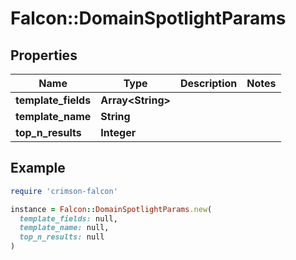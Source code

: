 # Falcon::DomainSpotlightParams

## Properties

| Name | Type | Description | Notes |
| ---- | ---- | ----------- | ----- |
| **template_fields** | **Array&lt;String&gt;** |  |  |
| **template_name** | **String** |  |  |
| **top_n_results** | **Integer** |  |  |

## Example

```ruby
require 'crimson-falcon'

instance = Falcon::DomainSpotlightParams.new(
  template_fields: null,
  template_name: null,
  top_n_results: null
)
```

